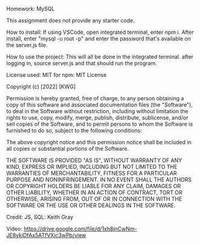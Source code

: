 Homework: MySQL

This assignment does not provide any starter code. 

How to install: If using VSCode, open integrated terminal, enter npm i. After install, enter "mysql -u root -p" and enter the password that's available on the server.js file.

How to use the project: This will all be done in the integrated terminal. after logging in, source server.js and that should run the program. 

License used: MIT for npm: MIT License

Copyright (c) [2022] [KWG]

Permission is hereby granted, free of charge, to any person obtaining a copy
of this software and associated documentation files (the "Software"), to deal
in the Software without restriction, including without limitation the rights
to use, copy, modify, merge, publish, distribute, sublicense, and/or sell
copies of the Software, and to permit persons to whom the Software is
furnished to do so, subject to the following conditions:

The above copyright notice and this permission notice shall be included in all
copies or substantial portions of the Software.

THE SOFTWARE IS PROVIDED "AS IS", WITHOUT WARRANTY OF ANY KIND, EXPRESS OR
IMPLIED, INCLUDING BUT NOT LIMITED TO THE WARRANTIES OF MERCHANTABILITY,
FITNESS FOR A PARTICULAR PURPOSE AND NONINFRINGEMENT. IN NO EVENT SHALL THE
AUTHORS OR COPYRIGHT HOLDERS BE LIABLE FOR ANY CLAIM, DAMAGES OR OTHER
LIABILITY, WHETHER IN AN ACTION OF CONTRACT, TORT OR OTHERWISE, ARISING FROM,
OUT OF OR IN CONNECTION WITH THE SOFTWARE OR THE USE OR OTHER DEALINGS IN THE
SOFTWARE.

Credit: JS, SQL: Keith Gray

Video: https://drive.google.com/file/d/1xh8jnCwNm-JE8ykiDfAx5ATfVXic3wPb/view